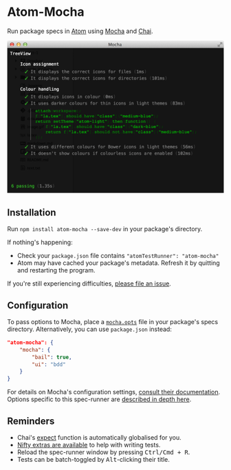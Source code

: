 Atom-Mocha
==========

Run package specs in [Atom](https://atom.io/) using [Mocha](https://mochajs.org/) and [Chai](http://chaijs.com/).

<img src="https://raw.githubusercontent.com/Alhadis/Atom-Mocha/static/preview.png" width="657" alt="Preview" />



Installation
------------
Run `npm install atom-mocha --save-dev` in your package's directory.

If nothing's happening:
* Check your `package.json` file contains `"atomTestRunner": "atom-mocha"`
* Atom may have cached your package's metadata. Refresh it by quitting and restarting the program.

If you're still experiencing difficulties, [please file an issue](https://github.com/Alhadis/Atom-Mocha/issues).



Configuration
-------------
To pass options to Mocha, place a [`mocha.opts`](https://mochajs.org/#mochaopts) file in your package's specs directory.
Alternatively, you can use `package.json` instead:

~~~json
"atom-mocha": {
	"mocha": {
		"bail": true,
		"ui": "bdd"
	}
}
~~~

For details on Mocha's configuration settings, [consult their documentation](https://mochajs.org/#usage).
Options specific to this spec-runner are [described in depth here](docs/options.md).



Reminders
---------
* Chai's [expect](http://chaijs.com/api/bdd/) function is automatically globalised for you.
* [Nifty extras are available](docs/extensions.md) to help with writing tests.
* Reload the spec-runner window by pressing <kbd>Ctrl/Cmd + R</kbd>.
* Tests can be batch-toggled by <kbd>Alt</kbd>-clicking their title.
